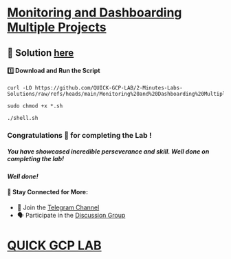 # [Monitoring and Dashboarding Multiple Projects](https://www.cloudskillsboost.google/focuses/19475?parent=catalog)

## 🔑 **Solution [here](https://youtu.be/4A_iA4MLlmM)**

#### 1️⃣ Download and Run the Script  

```
curl -LO https://github.com/QUICK-GCP-LAB/2-Minutes-Labs-Solutions/raw/refs/heads/main/Monitoring%20and%20Dashboarding%20Multiple%20Projects/shell.sh

sudo chmod +x *.sh

./shell.sh
```

### Congratulations 🎉 for completing the Lab !

##### *You have showcased incredible perseverance and skill. Well done on completing the lab!*

#### *Well done!*

#### 🌟 **Stay Connected for More:**  
- 💬 Join the [Telegram Channel](https://t.me/quickgcplab)  
- 🗣️ Participate in the [Discussion Group](https://t.me/quickgcplabchats)

# [QUICK GCP LAB](https://www.youtube.com/@quickgcplab)
